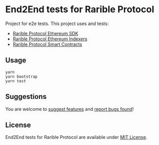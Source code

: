 # End2End tests for Rarible Protocol

Project for e2e tests. This project uses and tests:

- [Rarible Protocol Ethereum SDK](https://github.com/rarible/ethereum-sdk)
- [Rarible Protocol Ethereum Indexers](https://github.com/rarible/ethereum-indexer)
- [Rarible Protocol Smart Contracts](https://github.com/rarible/protocol-contracts)

## Usage

```shell
yarn
yarn bootstrap
yarn test
```
## Suggestions

You are welcome to [suggest features](https://github.com/rarible/protocol/discussions) and [report bugs found](https://github.com/rarible/protocol/issues)!

## License

End2End tests for Rarible Protocol are available under [MIT License](LICENSE).